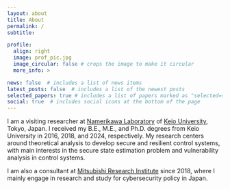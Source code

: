 ```yaml
---
layout: about
title: About
permalink: /
subtitle: 

profile:
  align: right
  image: prof_pic.jpg
  image_circular: false # crops the image to make it circular
  more_info: >

news: false  # includes a list of news items
latest_posts: false  # includes a list of the newest posts
selected_papers: true # includes a list of papers marked as "selected={true}"
social: true  # includes social icons at the bottom of the page
---
```


I am a visiting researcher at [Namerikawa Laboratory](https://www.namerikawa.sd.keio.ac.jp/en/) of [Keio University](https://www.keio.ac.jp/en/), Tokyo, Japan.
I received my B.E., M.E., and Ph.D. degrees from Keio University in 2016, 2018, and 2024, respectively.
My research centers around theoretical analysis to develop secure and resilient control systems, with main interests in the secure state estimation problem and vulnerability analysis in control systems.

I am also a consultant at [Mitsubishi Research Institute](https://www.mri.co.jp/en/) since 2018, where I mainly engage in research and study for cybersecurity policy in Japan.
